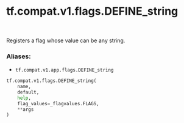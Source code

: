 <div itemscope itemtype="http://developers.google.com/ReferenceObject">
<meta itemprop="name" content="tf.compat.v1.flags.DEFINE_string" />
<meta itemprop="path" content="Stable" />
</div>

# tf.compat.v1.flags.DEFINE_string

<!-- Insert buttons -->

<table class="tfo-notebook-buttons tfo-api" align="left">
</table>



<!-- Start diff -->
Registers a flag whose value can be any string.

### Aliases:

* `tf.compat.v1.app.flags.DEFINE_string`


``` python
tf.compat.v1.flags.DEFINE_string(
    name,
    default,
    help,
    flag_values=_flagvalues.FLAGS,
    **args
)
```



<!-- Placeholder for "Used in" -->
